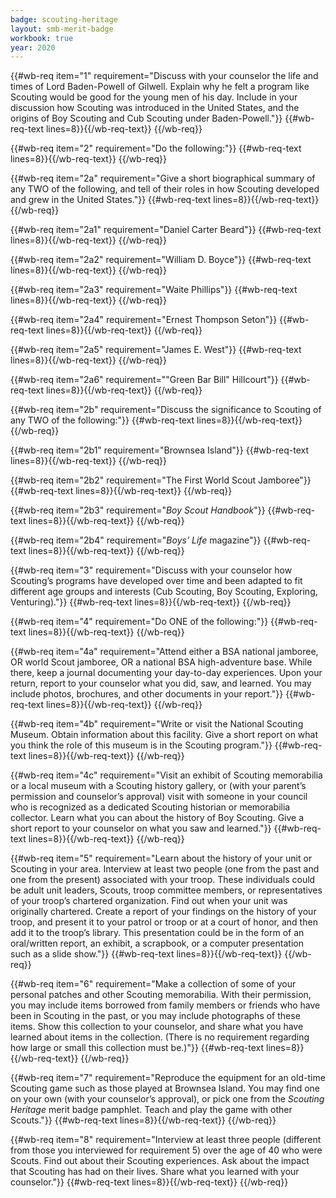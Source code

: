 ```yaml
---
badge: scouting-heritage
layout: smb-merit-badge
workbook: true
year: 2020
---
```



{{#wb-req item="1" requirement="Discuss with your counselor the life and times of Lord Baden-Powell of Gilwell. Explain why he felt a program like Scouting would be good for the young men of his day. Include in your discussion how Scouting was introduced in the United States, and the origins of Boy Scouting and Cub Scouting under Baden-Powell."}}
{{#wb-req-text lines=8}}{{/wb-req-text}}
{{/wb-req}}

{{#wb-req item="2" requirement="Do the following:"}}
{{#wb-req-text lines=8}}{{/wb-req-text}}
{{/wb-req}}

{{#wb-req item="2a" requirement="Give a short biographical summary of any TWO of the following, and tell of their roles in how Scouting developed and grew in the United States."}}
{{#wb-req-text lines=8}}{{/wb-req-text}}
{{/wb-req}}

{{#wb-req item="2a1" requirement="Daniel Carter Beard"}}
{{#wb-req-text lines=8}}{{/wb-req-text}}
{{/wb-req}}

{{#wb-req item="2a2" requirement="William D. Boyce"}}
{{#wb-req-text lines=8}}{{/wb-req-text}}
{{/wb-req}}

{{#wb-req item="2a3" requirement="Waite Phillips"}}
{{#wb-req-text lines=8}}{{/wb-req-text}}
{{/wb-req}}

{{#wb-req item="2a4" requirement="Ernest Thompson Seton"}}
{{#wb-req-text lines=8}}{{/wb-req-text}}
{{/wb-req}}

{{#wb-req item="2a5" requirement="James E. West"}}
{{#wb-req-text lines=8}}{{/wb-req-text}}
{{/wb-req}}

{{#wb-req item="2a6" requirement="\"Green Bar Bill\" Hillcourt"}}
{{#wb-req-text lines=8}}{{/wb-req-text}}
{{/wb-req}}

{{#wb-req item="2b" requirement="Discuss the significance to Scouting of any TWO of the following:"}}
{{#wb-req-text lines=8}}{{/wb-req-text}}
{{/wb-req}}

{{#wb-req item="2b1" requirement="Brownsea Island"}}
{{#wb-req-text lines=8}}{{/wb-req-text}}
{{/wb-req}}

{{#wb-req item="2b2" requirement="The First World Scout Jamboree"}}
{{#wb-req-text lines=8}}{{/wb-req-text}}
{{/wb-req}}

{{#wb-req item="2b3" requirement="*Boy Scout Handbook*"}}
{{#wb-req-text lines=8}}{{/wb-req-text}}
{{/wb-req}}

{{#wb-req item="2b4" requirement="*Boys’ Life* magazine"}}
{{#wb-req-text lines=8}}{{/wb-req-text}}
{{/wb-req}}

{{#wb-req item="3" requirement="Discuss with your counselor how Scouting’s programs have developed over time and been adapted to fit different age groups and interests (Cub Scouting, Boy Scouting, Exploring, Venturing)."}}
{{#wb-req-text lines=8}}{{/wb-req-text}}
{{/wb-req}}

{{#wb-req item="4" requirement="Do ONE of the following:"}}
{{#wb-req-text lines=8}}{{/wb-req-text}}
{{/wb-req}}

{{#wb-req item="4a" requirement="Attend either a BSA national jamboree, OR world Scout jamboree, OR a national BSA high-adventure base. While there, keep a journal documenting your day-to-day experiences. Upon your return, report to your counselor what you did, saw, and learned. You may include photos, brochures, and other documents in your report."}}
{{#wb-req-text lines=8}}{{/wb-req-text}}
{{/wb-req}}

{{#wb-req item="4b" requirement="Write or visit the National Scouting Museum. Obtain information about this facility. Give a short report on what you think the role of this museum is in the Scouting program."}}
{{#wb-req-text lines=8}}{{/wb-req-text}}
{{/wb-req}}

{{#wb-req item="4c" requirement="Visit an exhibit of Scouting memorabilia or a local museum with a Scouting history gallery, or (with your parent’s permission and counselor’s approval) visit with someone in your council who is recognized as a dedicated Scouting historian or memorabilia collector. Learn what you can about the history of Boy Scouting. Give a short report to your counselor on what you saw and learned."}}
{{#wb-req-text lines=8}}{{/wb-req-text}}
{{/wb-req}}

{{#wb-req item="5" requirement="Learn about the history of your unit or Scouting in your area. Interview at least two people (one from the past and one from the present) associated with your troop. These individuals could be adult unit leaders, Scouts, troop committee members, or representatives of your troop’s chartered organization. Find out when your unit was originally chartered. Create a report of your findings on the history of your troop, and present it to your patrol or troop or at a court of honor, and then add it to the troop’s library. This presentation could be in the form of an oral/written report, an exhibit, a scrapbook, or a computer presentation such as a slide show."}}
{{#wb-req-text lines=8}}{{/wb-req-text}}
{{/wb-req}}

{{#wb-req item="6" requirement="Make a collection of some of your personal patches and other Scouting memorabilia. With their permission, you may include items borrowed from family members or friends who have been in Scouting in the past, or you may include photographs of these items. Show this collection to your counselor, and share what you have learned about items in the collection. (There is no requirement regarding how large or small this collection must be.)"}}
{{#wb-req-text lines=8}}{{/wb-req-text}}
{{/wb-req}}

{{#wb-req item="7" requirement="Reproduce the equipment for an old-time Scouting game such as those played at Brownsea Island. You may find one on your own (with your counselor’s approval), or pick one from the *Scouting Heritage* merit badge pamphlet. Teach and play the game with other Scouts."}}
{{#wb-req-text lines=8}}{{/wb-req-text}}
{{/wb-req}}

{{#wb-req item="8" requirement="Interview at least three people (different from those you interviewed for requirement 5) over the age of 40 who were Scouts. Find out about their Scouting experiences. Ask about the impact that Scouting has had on their lives. Share what you learned with your counselor."}}
{{#wb-req-text lines=8}}{{/wb-req-text}}
{{/wb-req}}
